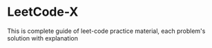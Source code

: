 # LeetCode-X
This is complete guide of leet-code practice material, each problem's solution with explanation
